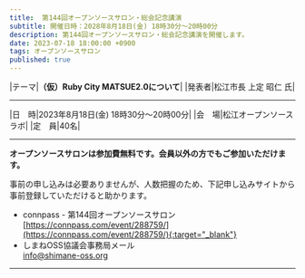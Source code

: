 ```yaml
---
title:  第144回オープンソースサロン・総会記念講演
subtitle: 開催日時：2028年8月18日(金) 18時30分～20時00分 
description: 第144回オープンソースサロン・総会記念講演を開催します。
date: 2023-07-18 18:00:00 +0900
tags: オープンソースサロン
published: true
--- 
```


|<nobr>テーマ</nobr>|__（仮）Ruby City MATSUE2.0について__|
|<nobr>発表者</nobr>|松江市長 上定 昭仁 氏|

---

|<nobr>日　時</nobr>|2023年8月18日(金) 18時30分～20時00分|
|<nobr>会　場</nobr>|松江オープンソースラボ|
|<nobr>定　員</nobr>|40名|

---

__オープンソースサロンは参加費無料です。会員以外の方でもご参加いただけます。__  

事前の申し込みは必要ありませんが、人数把握のため、下記申し込みサイトから事前登録していただけると助かります。  

- connpass - 第144回オープンソースサロン  
[https://connpass.com/event/288759/](https://connpass.com/event/288759/){:target="_blank"}  
- しまねOSS協議会事務局メール  
[info@shimane-oss.org](mailto:info@shimane-oss.org)  

---
